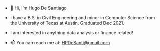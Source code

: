 - 👋 Hi, I’m Hugo De Santiago
- I have a B.S. in Civil Engineering and minor in Computer Science from the University of Texas at Austin. Graduated Dec 2021.
- I am interested in anything data analysis or finance related!

- 📫 You can reach me at: HPDeSanti@gmail.com

<!---
HugoDeSanti/HugoDeSanti is a ✨ special ✨ repository because its `README.md` (this file) appears on your GitHub profile.
You can click the Preview link to take a look at your changes.
--->
